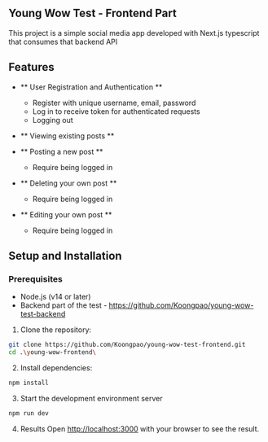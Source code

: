 ## Young Wow Test - Frontend Part

This project is a simple social media app developed with Next.js typescript that consumes that backend API

## Features

- ** User Registration and Authentication **
    - Register with unique username, email, password
    - Log in to receive token for authenticated requests
    - Logging out

- ** Viewing existing posts **
- ** Posting a new post **
    - Require being logged in
- ** Deleting your own post **
    - Require being logged in
- ** Editing your own post **
    - Require being logged in

## Setup and Installation

### Prerequisites

- Node.js (v14 or later)
- Backend part of the test - https://github.com/Koongpao/young-wow-test-backend

1. Clone the repository:
```bash
git clone https://github.com/Koongpao/young-wow-test-frontend.git
cd .\young-wow-frontend\
```

2. Install dependencies:
```bash
npm install
```

3. Start the development environment server
```bash
npm run dev
```

4. Results
Open [http://localhost:3000](http://localhost:3000) with your browser to see the result.
